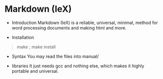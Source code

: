 # Markdown (IeX)

- Introduction
Markdown (IeX) is a reliable, universal, minimal, method for word processing documents and making html and more. 

- Installation
> make ; make install

- Syntax
You may read the files into manual/

- libraries
It just needs gcc and nothing else, which makes it highly portable and universal.
